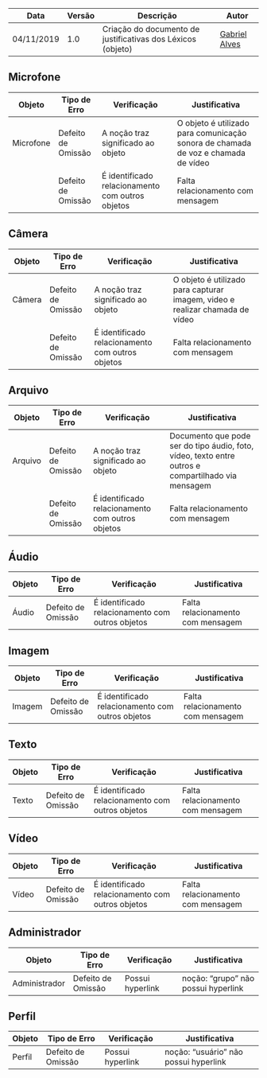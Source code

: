 | Data | Versão | Descrição | Autor |
| --- | --- | --- | --- |
| 04/11/2019 | 1.0 | Criação do documento de justificativas dos Léxicos (objeto) | [Gabriel Alves](https://github.com/gitgabiru)|

## Microfone
|Objeto|Tipo de Erro|Verificação|Justificativa|
|---|---|---|---|
|Microfone|Defeito de Omissão|A noção traz significado ao objeto|O objeto é utilizado para comunicação sonora de chamada de voz e chamada de vídeo|
| |Defeito de Omissão|É identificado relacionamento com outros objetos|Falta relacionamento com mensagem|

## Câmera
|Objeto|Tipo de Erro|Verificação|Justificativa|
|---|---|---|---|
|Câmera|Defeito de Omissão|A noção traz significado ao objeto|O objeto é utilizado para capturar imagem, video e realizar chamada de vídeo|
| |Defeito de Omissão|É identificado relacionamento com outros objetos|Falta relacionamento com mensagem|

## Arquivo
|Objeto|Tipo de Erro|Verificação|Justificativa|
|---|---|---|---|
|Arquivo|Defeito de Omissão|A noção traz significado ao objeto|Documento que pode ser do tipo áudio, foto, vídeo, texto entre outros e compartilhado via mensagem|
| |Defeito de Omissão|É identificado relacionamento com outros objetos|Falta relacionamento com mensagem|

## Áudio
|Objeto|Tipo de Erro|Verificação|Justificativa|
|---|---|---|---|
|Áudio|Defeito de Omissão|É identificado relacionamento com outros objetos|Falta relacionamento com mensagem|

## Imagem
|Objeto|Tipo de Erro|Verificação|Justificativa|
|---|---|---|---|
|Imagem|Defeito de Omissão|É identificado relacionamento com outros objetos|Falta relacionamento com mensagem|

## Texto
|Objeto|Tipo de Erro|Verificação|Justificativa|
|---|---|---|---|
|Texto|Defeito de Omissão|É identificado relacionamento com outros objetos|Falta relacionamento com mensagem|

## Vídeo
|Objeto|Tipo de Erro|Verificação|Justificativa|
|---|---|---|---|
|Vídeo|Defeito de Omissão|É identificado relacionamento com outros objetos|Falta relacionamento com mensagem|

## Administrador
|Objeto|Tipo de Erro|Verificação|Justificativa|
|---|---|---|---|
|Administrador|Defeito de Omissão|Possui hyperlink|noção: “grupo” não possui hyperlink|

## Perfil
|Objeto|Tipo de Erro|Verificação|Justificativa|
|---|---|---|---|
|Perfil|Defeito de Omissão|Possui hyperlink|noção: “usuário” não possui hyperlink|

<!DOCTYPE html>
<html>
<head>
<style src='docs/docs/assets/css/table.css'>
table {
  width: 100%;
}
</style>
<link rel="stylesheet" href="docs/assets/css/table.css">
</head>
</html>
